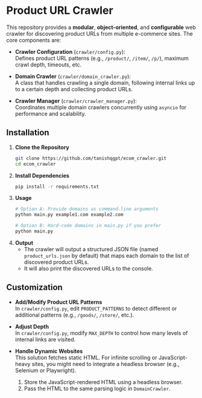 # Product URL Crawler

This repository provides a **modular**, **object-oriented**, and **configurable** web crawler for discovering product URLs from multiple e-commerce sites. The core components are:

- **Crawler Configuration** (`crawler/config.py`):  
  Defines product URL patterns (e.g., `/product/`, `/item/`, `/p/`), maximum crawl depth, timeouts, etc.

- **Domain Crawler** (`crawler/domain_crawler.py`):  
  A class that handles crawling a single domain, following internal links up to a certain depth and collecting product URLs.

- **Crawler Manager** (`crawler/crawler_manager.py`):  
  Coordinates multiple domain crawlers concurrently using `asyncio` for performance and scalability.

## Installation

1. **Clone the Repository**
    ```bash
    git clone https://github.com/tanishqgpt/ecom_crawler.git
    cd ecom_crawler
    ```
2. **Install Dependencies**
    ```bash
    pip install -r requirements.txt
    ```
3. **Usage**
    ```bash
    # Option A: Provide domains as command-line arguments
    python main.py example1.com example2.com

    # Option B: Hard-code domains in main.py if you prefer
    python main.py
    ```
4. **Output**
    - The crawler will output a structured JSON file (named `product_urls.json` by default) that maps each domain to the list of discovered product URLs.
    - It will also print the discovered URLs to the console.

## Customization

- **Add/Modify Product URL Patterns**  
  In `crawler/config.py`, edit `PRODUCT_PATTERNS` to detect different or additional patterns (e.g., `/goods/`, `/store/`, etc.).
  
- **Adjust Depth**  
  In `crawler/config.py`, modify `MAX_DEPTH` to control how many levels of internal links are visited.

- **Handle Dynamic Websites**  
  This solution fetches static HTML. For infinite scrolling or JavaScript-heavy sites, you might need to integrate a headless browser (e.g., Selenium or Playwright).  
  1. Store the JavaScript-rendered HTML using a headless browser.  
  2. Pass the HTML to the same parsing logic in `DomainCrawler`.


